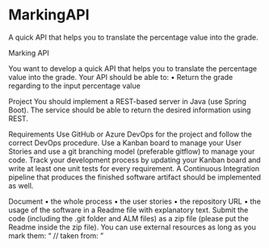 # MarkingAPI
A quick API that helps you to translate the percentage value into the grade.

Marking API

You want to develop a quick API that helps you to translate the percentage value into the
grade. Your API should be able to:
• Return the grade regarding to the input percentage value

Project
You should implement a REST-based server in Java (use Spring Boot). The service should
be able to return the desired information using REST.

Requirements
Use GitHub or Azure DevOps for the project and follow the correct DevOps procedure. Use a
Kanban board to manage your User Stories and use a git branching model (preferable
gitflow) to manage your code. Track your development process by updating your Kanban
board and write at least one unit tests for every requirement. A Continuous Integration
pipeline that produces the finished software artifact should be implemented as well.

Document
• the whole process
• the user stories
• the repository URL
• the usage of the software
in a Readme file with explanatory text. Submit the code (including the .git folder and ALM
files) as a zip file (please put the Readme inside the zip file).
You can use external resources as long as you mark them: “ // taken from: <URL> ”
